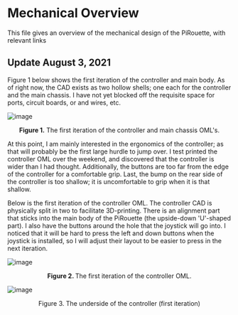 # Mechanical Overview
This file gives an overview of the mechanical design of the PiRouette, with relevant links

## Update August 3, 2021
Figure 1 below shows the first iteration of the controller and main body. As of right now, the CAD exists as two hollow shells; one each for the controller and the main chassis. I have not yet blocked off the requisite space for ports, circuit boards, or and wires, etc.

![image](https://user-images.githubusercontent.com/80743890/128109751-90f00847-a155-41af-a9b5-3639fd79b4be.png)
<p align="center"> 
  <b>Figure 1.</b> The first iteration of the controller and main chassis OML's. 
</p>

At this point, I am mainly interested in the ergonomics of the controller; as that will probably be the first large hurdle to jump over. I test printed the controller OML over the weekend, and discovered that the controller is wider than I had thought. Additionally, the buttons are too far from the edge of the controller for a comfortable grip. Last, the bump on the rear side of the controller is too shallow; it is uncomfortable to grip when it is that shallow.

Below is the first iteration of the controller OML. The controller CAD is physically split in two to facilitate 3D-printing. There is an alignment part that sticks into the main body of the PiRouette (the upside-down 'U'-shaped part). I also have the buttons around the hole that the joystick will go into. I noticed that it will be hard to press the left and down buttons when the joystick is installed, so I will adjust their layout to be easier to press in the next iteration.

![image](https://user-images.githubusercontent.com/80743890/128109795-622c8012-641b-483d-b71b-77804ff2b584.png)
<p align="center">
  <b> Figure 2. </b> The first iteration of the controller OML.
</p>

![image](https://user-images.githubusercontent.com/80743890/128110449-74f518da-cb39-408a-954d-e34f3cee6c3a.png)
<p align="center"
   <b> Figure 3. </b> The underside of the controller (first iteration)
</p>
